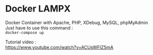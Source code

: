# Docker LAMPX

Docker Container with Apache, PHP, XDebug, MySQL, phpMyAdmin  
Just have to use this command :  
``docker-compose up``

Tutorial video :  
https://www.youtube.com/watch?v=ACUsWFIZ5mA
